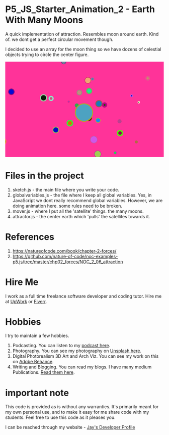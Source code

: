 # P5_JS_Starter_Animation_2 - Earth With Many Moons

A quick implementation of attraction. Resembles moon around earth. Kind of. we dont get a perfect circular movement though.

I decided to use an array for the moon thing so we have dozens of celestial objects trying to circle the center figure.

![image info](EarthandMoon_800px.png)

# Files in the project

1. sketch.js - the main file where you write your code.
1. globalvariables.js - the file where I keep all global variables. Yes, in JavaScript we dont really recommend global variables. However, we are doing animation here. some rules need to be broken.
1. mover.js - where I put all the 'satellite' things. the many moons.
1. attractor.js - the center earth which 'pulls' the satellites towards it.

# References

1. https://natureofcode.com/book/chapter-2-forces/
1. https://github.com/nature-of-code/noc-examples-p5.js/tree/master/chp02_forces/NOC_2_06_attraction

# Hire Me

I work as a full time freelance software developer and coding tutor. Hire me at [UpWork](https://www.upwork.com/fl/vijayasimhabr) or [Fiverr](https://www.fiverr.com/jay_codeguy).

# Hobbies

I try to maintain a few hobbies.

1. Podcasting. You can listen to my [podcast here](https://stories.thechalakas.com/listen-to-podcast/).
1. Photography. You can see my photography on [Unsplash here](https://unsplash.com/@jay_neeruhaaku).
1. Digital Photorealism 3D Art and Arch Viz. You can see my work on this on [Adobe Behance](https://www.behance.net/vijayasimhabr).
1. Writing and Blogging. You can read my blogs. I have many medium Publications. [Read them here](https://medium.com/@vijayasimhabr).

# important note

This code is provided as is without any warranties. It's primarily meant for my own personal use, and to make it easy for me share code with my students. Feel free to use this code as it pleases you.

I can be reached through my website - [Jay's Developer Profile](https://jay-study-nildana.github.io/developerprofile)